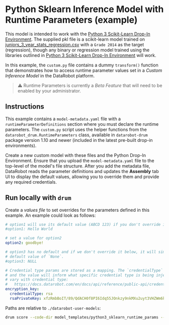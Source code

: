# Python Sklearn Inference Model with Runtime Parameters (example)

This model is intended to work with the [Python 3 Scikit-Learn Drop-In Environment](../../public_dropin_environments/python3_sklearn/).
The supplied pkl file is a scikit-learn model trained on [juniors_3_year_stats_regression.csv](../../tests/testdata/juniors_3_year_stats_regression.csv)
with a `Grade 2014` as the target (regression), though any binary or regression model trained using the libraries
outlined in [Python 3 Scikit-Learn Drop-In Environment](../../public_dropin_environments/python3_sklearn) will work.

In this example, the `custom.py` file contains a dummy `transform()` function that demonstrates how
to access runtime parameter values set in a _Custom Inference Model_ in the DataRobot platform.

> :warning: Runtime Parameters is currently a _Beta Feature_ that will need to be enabled by your administrator.

## Instructions

This example contains a `model-metadata.yaml` file with a `runtimeParameterDefinitions` section where you must declare the runtime parameters.
The `custom.py` script uses the helper functions from the `datarobot_drum.RuntimeParameters` class, available in `datarobot-drum` package version 1.10 and newer (included in the
latest pre-built drop-in environments).

Create a new custom model with these files and the Python Drop-In Environment. Ensure that you upload the `model-metadata.yaml` file to the top-level of the model's file structure. After you add the
metadata file, DataRobot reads the parameter definitions and updates the **Assembly** tab
UI to display the default values, allowing you to override them and provide any required credentials.

## Run locally with `drum`

Create a _values file_ to set overrides for the parameters defined in this
example. An example could look as follows:

```yaml
# option1 will use its default value (ABCD 123) if you don't override it below
#option1: Hello World

# set a value for option2
option2: goodbye!

# option3 has no default and if we don't override it below, it will simply have an implicit
# default value of `None`.
#option3: NULL

# Credential type params are stored as a mapping. The `credentialType` key will always be present
# and the value will inform what specific credential type is being injected. The other key/values
# vary with credential type:
#   https://docs.datarobot.com/en/docs/api/reference/public-api/credentials.html#properties_3
encryption_key:
  credentialType: rsa
  rsaPrivateKey: xfzRmbBoIT/89/QdACH0f8PI6Idq55JOnkzy9nkMXu2uyt3VHZWm6krbLtInBvc+
```

Paths are relative to `./datarobot-user-models`:

```sh
drum score --code-dir model_templates/python3_sklearn_runtime_params --target-type regression --input tests/testdata/juniors_3_year_stats_regression.csv --runtime-params-file <path_to_values_file>
```
